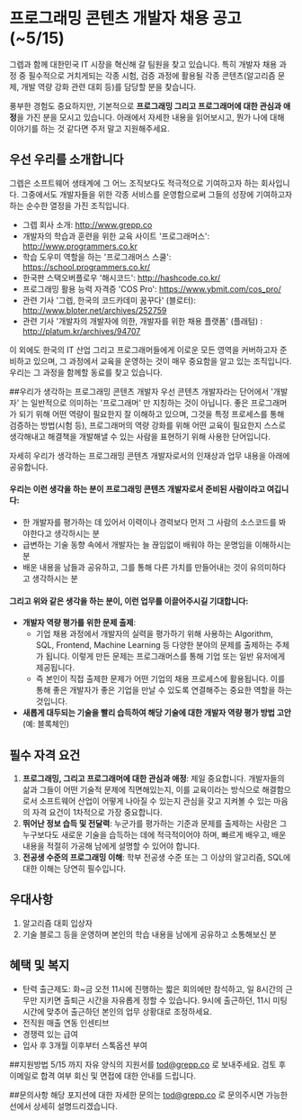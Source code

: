 # 프로그래밍 콘텐츠 개발자 채용 공고(~5/15)
그렙과 함께 대한민국 IT 시장을 혁신해 갈 팀원을 찾고 있습니다. 특히 개발자 채용 과정 중 필수적으로 거치게되는 각종 시험, 검증 과정에 활용될 각종 콘텐츠(알고리즘 문제, 개발 역량 강화 관련 대회 등)를 담당할 분을 찾습니다.

풍부한 경험도 중요하지만, 기본적으로 **프로그래밍 그리고 프로그래머에 대한 관심과 애정**을 가진 분을 모시고 있습니다. 아래에서 자세한 내용을 읽어보시고, 뭔가 나에 대해 이야기를 하는 것 같다면 주저 말고 지원해주세요.

## 우선 우리를 소개합니다
그렙은 소프트웨어 생태계에 그 어느 조직보다도 적극적으로 기여하고자 하는 회사입니다. 그중에서도 개발자들을 위한 각종 서비스를 운영함으로써 그들의 성장에 기여하고자 하는 순수한 열정을 가진 조직입니다.

- 그렙 회사 소개: http://www.grepp.co
- 개발자의 학습과 훈련을 위한 교육 사이트 '프로그래머스': http://www.programmers.co.kr
- 학습 도우미 역할을 하는 '프로그래머스 스쿨': https://school.programmers.co.kr/
- 한국판 스택오버플로우 '해시코드': http://hashcode.co.kr/
- 프로그래밍 활용 능력 자격증 'COS Pro': https://www.ybmit.com/cos_pro/
- 관련 기사 '그렙, 한국의 코드카데미 꿈꾸다' (블로터): http://www.bloter.net/archives/252759
- 관련 기사 '개발자의 개발자에 의한, 개발자를 위한 채용 플랫폼' (플래텀) : http://platum.kr/archives/94707

이 외에도 한국의 IT 산업 그리고 프로그래머들에게 이로운 모든 영역을 커버하고자 준비하고 있으며, 그 과정에서 교육을 운영하는 것이 매우 중요함을 알고 있는 조직입니다. 우리는 그 과정을 함께할 동료를 찾고 있습니다.


##우리가 생각하는 프로그래밍 콘텐츠 개발자
우선 콘텐츠 개발자라는 단어에서 '개발자' 는 일반적으로 의미하는 '프로그래머' 만 지칭하는 것이 아닙니다. 좋은 프로그래머가 되기 위해 어떤 역량이 필요한지 잘 이해하고 있으며, 그것을 특정 프로세스를 통해 검증하는 방법(시험 등), 프로그래머의 역량 강화를 위해 어떤 교육이 필요한지 스스로 생각해내고 해결책을 개발해낼 수 있는 사람을 표현하기 위해 사용한 단어입니다.

자세히 우리가 생각하는 프로그래밍 콘텐츠 개발자로서의 인재상과 업무 내용을 아래에 공유합니다.

#### 우리는 이런 생각을 하는 분이 프로그래밍 콘텐츠 개발자로서 준비된 사람이라고 여깁니다:
- 한 개발자를 평가하는 데 있어서 이력이나 경력보다 먼저 그 사람의 소스코드를 봐야한다고 생각하시는 분
- 급변하는 기술 동향 속에서 개발자는 늘 끊임없이 배워야 하는 운명임을 이해하시는 분
- 배운 내용을 남들과 공유하고, 그를 통해 다른 가치를 만들어내는 것이 유의미하다고 생각하시는 분

#### 그리고 위와 같은 생각을 하는 분이, 이런 업무를 이끌어주시길 기대합니다:
- **개발자 역량 평가를 위한 문제 출제**:
  * 기업 채용 과정에서 개발자의 실력을 평가하기 위해 사용하는 Algorithm, SQL, Frontend, Machine Learning 등 다양한 분야의 문제를 출제하는 주체가 됩니다. 이렇게 만든 문제는 프로그래머스를 통해 기업 또는 일반 유저에게 제공됩니다.
  * 즉 본인이 직접 출제한 문제가 어떤 기업의 채용 프로세스에 활용됩니다. 이를 통해 좋은 개발자가 좋은 기업을 만날 수 있도록 연결해주는 중요한 역할을 하는 것입니다.
- **새롭게 대두되는 기술을 빨리 습득하여 해당 기술에 대한 개발자 역량 평가 방법 고안**(예: 블록체인)

## 필수 자격 요건
1. **프로그래밍, 그리고 프로그래머에 대한 관심과 애정**: 제일 중요합니다. 개발자들의 삶과 그들이 어떤 기술적 문제에 직면해있는지, 이를 교육이라는 방식으로 해결함으로서 소프트웨어 산업이 어떻게 나아질 수 있는지 관심을 갖고 지켜볼 수 있는 마음의 자격 요건이 1차적으로 가장 중요합니다.
2. **뛰어난 정보 습득 및 전달력**: 누군가를 평가하는 기준과 문제를 출제하는 사람은 그 누구보다도 새로운 기술을 습득하는 데에 적극적이어야 하며, 빠르게 배우고, 배운 내용을 적절히 가공해 남에게 설명할 수 있어야 합니다.
3. **전공생 수준의 프로그래밍 이해**: 학부 전공생 수준 또는 그 이상의 알고리즘, SQL에 대한 이해는 당연히 필수입니다.

## 우대사항
1. 알고리즘 대회 입상자
2. 기술 블로그 등을 운영하며 본인의 학습 내용을 남에게 공유하고 소통해보신 분

## 혜택 및 복지
- 탄력 출근제도: 화~금 오전 11시에 진행하는 짧은 회의에만 참석하고, 일 8시간의 근무만 지키면 출퇴근 시간을 자유롭게 정할 수 있습니다. 9시에 출근하던, 11시 미팅시간에 맞추어 출근하던 본인의 업무 상황대로 조정하세요.
- 전직원 매출 연동 인센티브
- 경쟁력 있는 급여
- 입사 후 3개월 이후부터 스톡옵션 부여

##지원방법
5/15 까지 자유 양식의 지원서를 tod@grepp.co 로 보내주세요. 검토 후 이메일로 합격 여부 회신 및 면접에 대한 안내를 드립니다.

##문의사항
해당 포지션에 대한 자세한 문의는 tod@grepp.co 로 문의주시면 가능한 선에서 상세히 설명드리겠습니다.